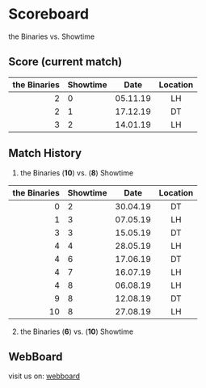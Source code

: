 # Scoreboard

the Binaries vs. Showtime


## Score (current match)

| the Binaries | Showtime  | Date     | Location |
|-------------:|-----------|----------|:--------:|
| 2            | 0         | 05.11.19 |LH        |
| 2            | 1         | 17.12.19 |DT        | 
| 3            | 2         | 14.01.19 |LH        | 


## Match History

1. the Binaries (**10**) vs. (**8**) Showtime

| the Binaries | Showtime  | Date     | Location |
|-------------:|-----------|----------|:--------:|
| 0            | 2         | 30.04.19 |DT        |
| 1            | 3         | 07.05.19 |LH        |
| 3            | 3         | 15.05.19 |DT        |
| 4            | 4         | 28.05.19 |LH        |
| 4            | 6         | 17.06.19 |DT        |
| 4            | 7         | 16.07.19 |LH        |
| 4            | 8         | 06.08.19 |LH        |
| 9            | 8         | 12.08.19 |DT        |
| 10           | 8         | 27.08.19 |LH        |

2. the Binaries (**6**) vs. (**10**) Showtime

## WebBoard

visit us on: [webboard](https://georgmeyer23.github.io/scoreboard/)
